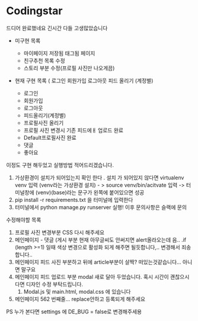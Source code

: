 # Codingstar

드디어 완료했네요 긴시간 다들 고생많았습니다 

- 미구현 목록 
    - 마이페이지 저장됨 태그됨 페이지 
    - 친구추천 목록 수정
    - 스토리 부분 수정(프로필 사진만 나오게끔)


- 현재 구현 목록 ( 로그인 회원가입 로그아웃 피드 올리기 (계정별)
    - 로그인
    - 회원가입
    - 로그아웃
    - 피드올리기(계정별)
    - 프로필사진 올리기
    - 프로필 사진 변경시 기존 피드에ㅐ 업로드 완료
    - Default프로필사진 완료
    - 댓글
    - 좋아요


이정도 구현 해두었고
실행방법 적어드리겠습니다.
1. 가상환경이 설치가 되어있는지 확인 한다 . 설치 가 되어있지 않다면 virtualenv venv 입력 (venv라는 가상환경 설치) - > source venv/bin/acitvate 입력 -> 터미널창에 (venv)(base)라는 문구가 왼쪽에 
붙어있으면 성공
2. pip install -r requirements.txt  을 터미널에 입력한다
3. 터미널에서 python manage.py runserver 실행!
이후 문의사항은 슬랙에 문의

수정해야할 목록
1. 프로필 사진 변경부분 CSS 다시 해주세요 
2. 메인페이지 - 댓글 (게시 부분 현재 아무글씨도 안써지면 alert올라오는데 음.. .if (length >=1) 일때 색상 변경으로 활성화 되게 해주면 될듯합니다,.. 변경해서 죄송합니다..
3. 메인페이지 피드 사진 부분하고 뒤에 article부분이 살짝? 떠있는것같습니다… 아니면 말구요
4. 메인페이지 피드 업로드 부분 modal 새로 달아 두었습니다. 혹시 시간이 괜찮으시다면 디자인 수정 부탁드립니다. 
    1. Modal.js 및 main.html, modal.css 에 있습니다
5. 메인페이지 562 번째줄… replace안하고 등록되게 해주세요



PS 누가 본다면 settings 에 DE_BUG = false로 변경해주세용
